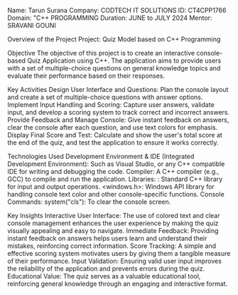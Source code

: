 Name: Tarun Surana
Company: CODTECH IT SOLUTIONS
ID: CT4CPP1766
Domain: "C++ PROGRAMMING
Duration: JUNE to JULY 2024
Mentor: SRAVANI GOUNI

Overview of the Project
Project: Quiz Model based on C++ Programming

Objective
The objective of this project is to create an interactive console-based Quiz Application using C++. The application aims to provide users with a set of multiple-choice questions on general knowledge topics and evaluate their performance based on their responses.

Key Activities
Design User Interface and Questions: Plan the console layout and create a set of multiple-choice questions with answer options.
Implement Input Handling and Scoring: Capture user answers, validate input, and develop a scoring system to track correct and incorrect answers.
Provide Feedback and Manage Console: Give instant feedback on answers, clear the console after each question, and use text colors for emphasis.
Display Final Score and Test: Calculate and show the user's total score at the end of the quiz, and test the application to ensure it works correctly.

Technologies Used
Development Environment & IDE (Integrated Development Environment): Such as Visual Studio, or any C++ compatible IDE for writing and debugging the code.
Compiler: A C++ compiler (e.g., GCC) to compile and run the application.
Libraries:
  <iostream>: Standard C++ library for input and output operations.
  <windows.h>: Windows API library for handling console text color and other console-specific functions.
Console Commands: system("cls"): To clear the console screen.

Key Insights
Interactive User Interface: The use of colored text and clear console management enhances the user experience by making the quiz visually appealing and easy to navigate.
Immediate Feedback: Providing instant feedback on answers helps users learn and understand their mistakes, reinforcing correct information.
Score Tracking: A simple and effective scoring system motivates users by giving them a tangible measure of their performance.
Input Validation: Ensuring valid user input improves the reliability of the application and prevents errors during the quiz.
Educational Value: The quiz serves as a valuable educational tool, reinforcing general knowledge through an engaging and interactive format.
